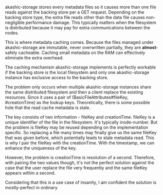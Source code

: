 akashic-storage stores every metadata files so it causes more than one file reads against the backing store per a GET request. Depending on the backing store type, the extra file reads other than the data file causes non-negligible performance damage. This typically matters when the filesystem is distributed because it may pay for extra communications between the nodes.

This is where metadata caching comes. Because the files managed under akashic-storage are immutable, never overwritten partially, they are **almost**-safely cacheable. Caching small metadata on the RAM can effectively eliminate the extra overhead.

The caching mechanism akashic-storage implements is perfectly workable if the backing store is the local filesystem and only one akashic-storage instance has exclusive access to the backing store.

The problem only occurs when multiple akashic-storage instances share the same distributed filesystem and then a client replace the existing resources. Since it uses a pair of (BasicFileAttributes#fileKey, #creationTime) as the lookup keys. Theoretically, there is some possible hole that the read cache metadata is stale.

The key consists of two information - fileKey and creationTime. fileKey is a unique identifier of the file in the filesystem. It's typically inode-number. But the problem is fileKey may be reused depending on the implementation specific. So replacing a file many times may finally give us the same fileKey that was given before, which potentially leads to stale metadata read. This is why I pair the fileKey with the creationTime. With the timestamp, we can enhance the uniqueness of the key.

However, the problem is creationTime is resolution of a second. Therefore, with pairing the two values though, it's not the perfect solution against the case that the user replace the file very frequently and the same fileKey appears within a second.

Considering that this is a use case of insanity, I am confident the solution is mostly-perfect in ordinary 